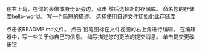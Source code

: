 
在右上角，在你的头像或身份证旁边，点击 然后选择新的存储库。 命名您的存储库hello-world。 写一个简短的描述。 选择使用自述文件初始化此存储库

点击该README.md文件。
点击  铅笔图标在文件视图的右上角进行编辑。
在编辑器中，写一些关于你自己的信息。
编写描述您的更改的提交消息。
单击提交更改按钮
